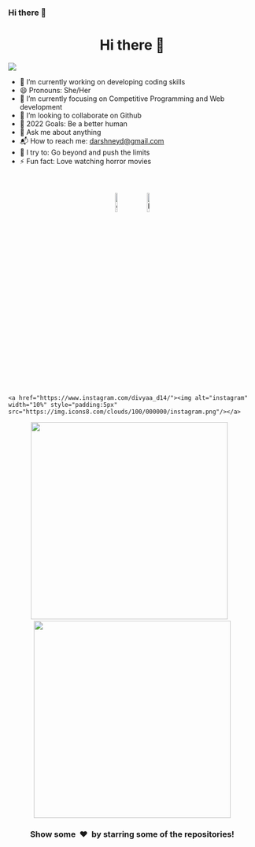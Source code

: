 ### Hi there 👋

<!--
**ddarshney/ddarshney** is a ✨ _special_ ✨ repository because its `README.md` (this file) appears on your GitHub profile.

Here are some ideas to get you started:

- 🔭 I’m currently working on ...
- 🌱 I’m currently learning ...
- 👯 I’m looking to collaborate on ...
- 🤔 I’m looking for help with ...
- 💬 Ask me about ...
- 📫 How to reach me: ...
- 😄 Pronouns: ...
- ⚡ Fun fact: ...
-->
<h1 align="center">Hi there 👋  </h1>

![](https://activity-graph.herokuapp.com/graph?username=ddarshney&theme=react-dark&hide_border=true&area=true)


- 🔭 I’m currently working on developing coding skills 
- 😄 Pronouns: She/Her
- 🌱 I’m currently focusing on Competitive Programming and Web development
- 👯 I’m looking to collaborate on Github
- 🥅 2022 Goals: Be a better human 
- 💬 Ask me about anything
- 📬 How to reach me: darshneyd@gmail.com 
- 🧗 I try to: Go beyond and push the limits
- ⚡ Fun fact: Love watching horror movies

</br>




<p align="center" >
	<a href="https://github.com/ddarshney"><img alt="github" width="10%" style="padding:5px" src="https://img.icons8.com/clouds/100/000000/github.png"/></a>
	<a href="https://www.linkedin.com/in/dibya14/"><img alt="linkedin" width="10%" style="padding:5px" src="https://img.icons8.com/clouds/100/000000/linkedin.png"/></a>

	<a href="https://www.instagram.com/divyaa_d14/"><img alt="instagram" width="10%" style="padding:5px" src="https://img.icons8.com/clouds/100/000000/instagram.png"/></a>
	
</p>



<p align='center'><img width="400px" src="https://github-readme-streak-stats.herokuapp.com/?user=ddarshney&theme=radical" alt="" />&nbsp; &nbsp;<img width="400px" src="https://github-readme-stats.vercel.app/api?username=ddarshney&count_private=true&theme=radical"/></p>

<!--START_SECTION_PROFILE_VIEWS:readme-info-->
<!--END_SECTION_PROFILE_VIEWS:readme-info-->

<!--START_SECTION_LINES_OF_CODE:readme-info-->
<!--END_SECTION_LINES_OF_CODE:readme-info-->

<!--START_CONTRIBUTIONS:readme-info-->
<!--END_CONTRIBUTIONS:readme-info-->

<!--START_SECTION_DAILY_COMMIT:readme-info-->
<!--END_SECTION_DAILY_COMMIT:readme-info-->

<!--START_SECTION_WEEKLY_COMMIT:readme-info-->
<!--END_SECTION_WEEKLY_COMMIT:readme-info-->

<!--START_SECTION_LANGUAGE:readme-info-->
<!--END_SECTION_LANGUAGE:readme-info-->

<h3 align='center'>Show some &nbsp;❤️&nbsp; by starring some of the repositories! </h3> 
